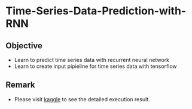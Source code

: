 # Time-Series-Data-Prediction-with-RNN

## Objective
- Learn to predict time series data with recurrent neural network
- Learn to create input pipieline for time series data with tensorflow

## Remark
- Please visit [kaggle](https://www.kaggle.com/l066858998/time-series-data-prediction-with-rnn) to see the detailed execution result.
